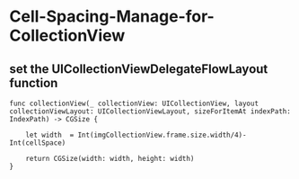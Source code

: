 # Cell-Spacing-Manage-for-CollectionView

## set the UICollectionViewDelegateFlowLayout function
    
    func collectionView(_ collectionView: UICollectionView, layout collectionViewLayout: UICollectionViewLayout, sizeForItemAt indexPath: IndexPath) -> CGSize {
        
        let width  = Int(imgCollectionView.frame.size.width/4)-Int(cellSpace)
        
        return CGSize(width: width, height: width)
    }
    
